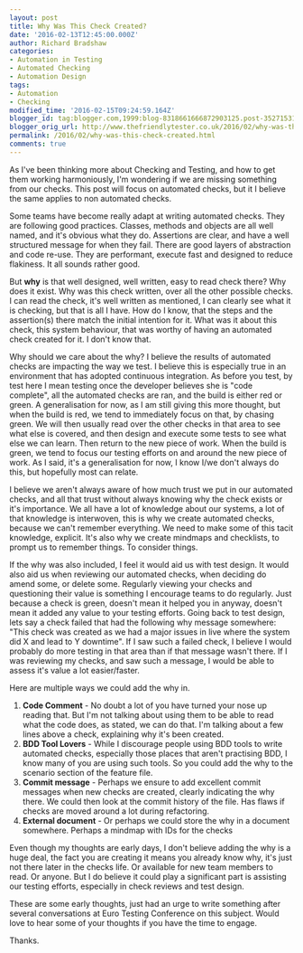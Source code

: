 ```yaml
---
layout: post
title: Why Was This Check Created?
date: '2016-02-13T12:45:00.000Z'
author: Richard Bradshaw
categories:
- Automation in Testing
- Automated Checking
- Automation Design
tags:
- Automation
- Checking
modified_time: '2016-02-15T09:24:59.164Z'
blogger_id: tag:blogger.com,1999:blog-8318661666872903125.post-3527153159476093410
blogger_orig_url: http://www.thefriendlytester.co.uk/2016/02/why-was-this-check-created.html
permalink: /2016/02/why-was-this-check-created.html
comments: true
---
```


As I've been thinking more about Checking and Testing, and how to get them working harmoniously, I'm wondering if we are missing something from our checks. This post will focus on automated checks, but it I believe the same applies to non automated checks.  

Some teams have become really adapt at writing automated checks. They are following good practices. Classes, methods and objects are all well named, and it's obvious what they do. Assertions are clear, and have a well structured message for when they fail. There are good layers of abstraction and code re-use. They are performant, execute fast and designed to reduce flakiness. It all sounds rather good.  

But <span class="bluenumber">**why**</span> is that well designed, well written, easy to read check there? Why does it exist. Why was this check written, over all the other possible checks. I can read the check, it's well written as mentioned, I can clearly see what it is checking, but that is all I have. How do I know, that the steps and the assertion(s) there match the initial intention for it. What was it about this check, this system behaviour, that was worthy of having an automated check created for it. I don't know that.  

Why should we care about the why? I believe the results of automated checks are impacting the way we test. I believe this is especially true in an environment that has adopted continuous integration. As before you test, by test here I mean testing once the developer believes she is "code complete", all the automated checks are ran, and the build is either red or green. A generalisation for now, as I am still giving this more thought, but when the build is red, we tend to immediately focus on that, by chasing green. We will then usually read over the other checks in that area to see what else is covered, and then design and execute some tests to see what else we can learn. Then return to the new piece of work. When the build is green, we tend to focus our testing efforts on and around the new piece of work. As I said, it's a generalisation for now, I know I/we don't always do this, but hopefully most can relate.  

I believe we aren't always aware of how much trust we put in our automated checks, and all that trust without always knowing why the check exists or it's importance. We all have a lot of knowledge about our systems, a lot of that knowledge is interwoven, this is why we create automated checks, because we can't remember everything. We need to make some of this tacit knowledge, explicit. It's also why we create mindmaps and checklists, to prompt us to remember things. To consider things.  

If the why was also included, I feel it would aid us with test design. It would also aid us when reviewing our automated checks, when deciding do amend some, or delete some. Regularly viewing your checks and questioning their value is something I encourage teams to do regularly. Just because a check is green, doesn't mean it helped you in anyway, doesn't mean it added any value to your testing efforts. Going back to test design, lets say a check failed that had the following why message somewhere: "This check was created as we had a major issues in live where the system did X and lead to Y downtime". If I saw such a failed check, I believe I would probably do more testing in that area than if that message wasn't there. If I was reviewing my checks, and saw such a message, I would be able to assess it's value a lot easier/faster.  

Here are multiple ways we could add the why in.  

1.  <span class="bluenumber">**Code Comment**</span> - No doubt a lot of you have turned your nose up reading that. But I'm not talking about using them to be able to read what the code does, as stated, we can do that. I'm talking about a few lines above a check, explaining why it's been created.
2.  <span class="bluenumber">**BDD Tool Lovers**</span> - While I discourage people using BDD tools to write automated checks, especially those places that aren't practising BDD, I know many of you are using such tools. So you could add the why to the scenario section of the feature file. 
3.  <span class="bluenumber">**Commit message**</span> - Perhaps we ensure to add excellent commit messages when new checks are created, clearly indicating the why there. We could then look at the commit history of the file. Has flaws if checks are moved around a lot during refactoring. 
4.  <span class="bluenumber">**External document**</span> - Or perhaps we could store the why in a document somewhere. Perhaps a mindmap with IDs for the checks

Even though my thoughts are early days, I don't believe adding the why is a huge deal, the fact you are creating it means you already know why, it's just not there later in the checks life. Or available for new team members to read. Or anyone. But I do believe it could play a significant part is assisting our testing efforts, especially in check reviews and test design.

These are some early thoughts, just had an urge to write something after several conversations at Euro Testing Conference on this subject. Would love to hear some of your thoughts if you have the time to engage.

Thanks.